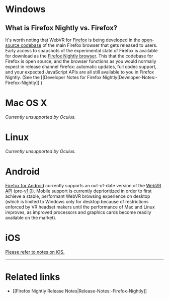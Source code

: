 # Windows

## What is Firefox Nightly vs. Firefox?

It's worth noting that WebVR for [Firefox](https://www.mozilla.org/firefox/) is being developed in the [open-source codebase](https://hg.mozilla.org/mozilla-central/) of the main Firefox browser that gets released to users. Early access to snapshots of the experimental state of Firefox is available for download as the [Firefox Nightly browser](https://nightly.mozilla.org/). This that the codebase for Firefox is open source, and the browser functions as you would normally expect in release channel Firefox: automatic updates, full codec support, and your expected JavaScript APIs are all still available to you in Firefox Nightly. (See the [[Developer Notes for Firefox Nightly|Developer-Notes:-Firefox-Nightly]].)

# Mac OS X

_Currently unsupported by Oculus._

# Linux

_Currently unsupported by Oculus._

# Android

[Firefox for Android](https://www.mozilla.org/firefox/android/) currently supports an out-of-date version of the [WebVR API](https://w3c.github.io/webvr/) (pre-[v1.0](https://hacks.mozilla.org/2016/03/introducing-the-webvr-1-0-api-proposal/)). Mobile support is currently deprioritized in order to first achieve a stable, performant WebVR browsing experience on desktop (which is limited to Windows only for desktop because of restrictions enforced by VR headset makers until the performance of Mac and Linux improves, as improved processors and graphics cards become readily available on the market).

# iOS

[Please refer to notes on iOS.](Instructions:-iOS)

<hr>

# Related links

* [[Firefox Nightly Release Notes|Release-Notes:-Firefox-Nightly]]

